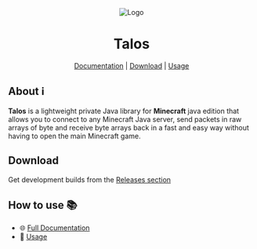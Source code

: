<div align="center">

<img src="https://s.namemc.com/2d/skin/face.png?id=e9620e94f788b720&scale=20" alt="Logo"/>

# Talos

[Documentation](https://PortalSlot.github.io/) | [Download](#download) | [Usage](https://PortalSlot.github.io/guide/usage.html)

</div>

## **About ℹ️**

**Talos** is a lightweight private Java library for **Minecraft** java edition that allows you to connect to any Minecraft Java server, send packets in raw arrays of byte and receive byte arrays back in a fast and easy way without having to open the main Minecraft game.

## Download

Get development builds from the [Releases section](https://github.com/PortalSlot/Talos/releases/latest)

## How to use 📚

-   🌐 [Full Documentation](https://PortalSlot.github.io/)
-   📖 [Usage](https://PortalSlot.github.io/guide/usage.html)

 
 
